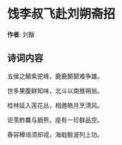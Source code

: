 # 饯李叔飞赴刘朔斋招

**作者**: 刘黻

## 诗词内容

五侯之鲭紫驼峰，鹿鹿鬭鬬难争雄。

世多果腹鲜知味，北斗以南推朔翁。

桂林延入莲花丛，相邀皓月烹清风。

讵羡鲊麋与胹熊，座有一珍群品空。

舂容樽俎须却戎，海戢鲸波列上功。


